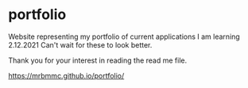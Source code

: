 # portfolio
Website representing my portfolio of current applications I am learning 2.12.2021  Can't wait for these to look better.

Thank you for your interest in reading the read me file.

https://mrbmmc.github.io/portfolio/